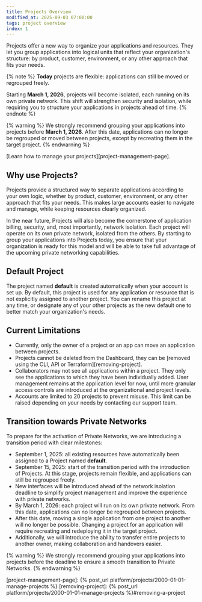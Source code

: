 ```yaml
---
title: Projects Overview
modified_at: 2025-09-03 07:00:00
tags: project overview
index: 1
---
```


Projects offer a new way to organize your applications and resources. They let you group applications into logical units that reflect your organization's structure: by product, customer, environment, or any other approach that fits your needs.

{% note %}
**Today** projects are flexible: applications can still be moved or regrouped freely. 

Starting **March 1, 2026**, projects will become isolated, each running on its own private network. This shift will strengthen security and isolation, while requiring you to structure your applications in projects ahead of time.
{% endnote %}

{% warning %}
We strongly recommend grouping your applications into projects before **March 1, 2026**. After this date, applications can no longer be regrouped or moved between projects, except by recreating them in the target project.
{% endwarning %}

[Learn how to manage your projects][project-management-page].

## Why use Projects?

Projects provide a structured way to separate applications according to your own logic, 
whether by product, customer, environment, or any other approach that fits your needs. This makes large accounts easier to navigate and manage, while keeping resources clearly organized.

In the near future, Projects will also become the cornerstone of application billing, security, and, most importantly, network isolation. Each project will operate on its own private network, isolated from the others. By starting to group your applications into Projects today, you ensure that your organization is ready for this model and will be able to take full advantage of the upcoming private networking capabilities.

## Default Project

The project named **default** is created automatically when your account is set up. By default, this project is used for any application or resource that is not explicitly assigned to another project. You can rename this project at any time, or designate any of your other projects as the new default one to better match your organization's needs.

## Current Limitations

- Currently, only the owner of a project or an app can move an application between projects.
- Projects cannot be deleted from the Dashboard, they can be [removed using the CLI, API or Terraform][removing-project].
- Collaborators may not see all applications within a project. They only see the applications to which they have been individually added. User management remains at the application level for now, until more granular access controls are introduced at the organizational and project levels.
- Accounts are limited to 20 projects to prevent misuse. This limit can be raised depending on your needs by contacting our support team.

## Transition towards Private Networks

To prepare for the activation of Private Networks, we are introducing a transition period with clear milestones:

- September 1, 2025: all existing resources have automatically been assigned to a Project named **default**.
- September 15, 2025: start of the transition period with the introduction of Projects. At this stage, projects remain flexible, and applications can still be regrouped freely.
- New interfaces will be introduced ahead of the network isolation deadline to simplify project management and improve the experience with private networks.
- By March 1, 2026: each project will run on its own private network. From this date, applications can no longer be regrouped between projects.
- After this date, moving a single application from one project to another will no longer be possible. Changing a project for an application will require recreating and redeploying it in the target project.
- Additionally, we will introduce the ability to transfer entire projects to another owner, making collaboration and handovers easier.

{% warning %}
We strongly recommend grouping your applications into projects before the deadline to ensure a smooth transition to Private Networks.
{% endwarning %}

[project-management-page]: {% post_url platform/projects/2000-01-01-manage-projects %}
[removing-project]: {% post_url platform/projects/2000-01-01-manage-projects %}#removing-a-project
